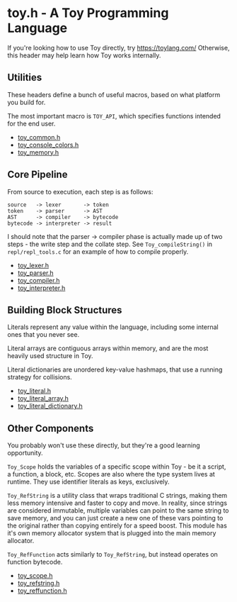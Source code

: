 
# toy.h - A Toy Programming Language

If you're looking how to use Toy directly, try https://toylang.com/
Otherwise, this header may help learn how Toy works internally.

## Utilities

These headers define a bunch of useful macros, based on what platform you build for.

The most important macro is `TOY_API`, which specifies functions intended for the end user.

* [toy_common.h](toy_common_h.md)
* [toy_console_colors.h](toy_console_colors_h.md)
* [toy_memory.h](toy_memory_h.md)

## Core Pipeline

From source to execution, each step is as follows:

```
source   -> lexer       -> token
token    -> parser      -> AST
AST      -> compiler    -> bytecode
bytecode -> interpreter -> result
```

I should note that the parser -> compiler phase is actually made up of two steps - the write step and the collate step. See `Toy_compileString()` in `repl/repl_tools.c` for an example of how to compile properly.

* [toy_lexer.h](toy_lexer_h.md)
* [toy_parser.h](toy_parser_h.md)
* [toy_compiler.h](toy_compiler_h.md)
* [toy_interpreter.h](toy_interpreter_h.md)

## Building Block Structures

Literals represent any value within the language, including some internal ones that you never see.

Literal arrays are contiguous arrays within memory, and are the most heavily used structure in Toy.

Literal dictionaries are unordered key-value hashmaps, that use a running strategy for collisions.

* [toy_literal.h](toy_literal_h.md)
* [toy_literal_array.h](toy_literal_array_h.md)
* [toy_literal_dictionary.h](toy_literal_dictionary_h.md)

## Other Components

You probably won't use these directly, but they're a good learning opportunity.

`Toy_Scope` holds the variables of a specific scope within Toy - be it a script, a function, a block, etc. Scopes are also where the type system lives at runtime. They use identifier literals as keys, exclusively.

`Toy_RefString` is a utility class that wraps traditional C strings, making them less memory intensive and faster to copy and move. In reality, since strings are considered immutable, multiple variables can point to the same string to save memory, and you can just create a new one of these vars pointing to the original rather than copying entirely for a speed boost. This module has it's own memory allocator system that is plugged into the main memory allocator.

`Toy_RefFunction` acts similarly to `Toy_RefString`, but instead operates on function bytecode.

* [toy_scope.h](toy_scope_h.md)
* [toy_refstring.h](toy_refstring_h.md)
* [toy_reffunction.h](toy_reffunction_h.md)
